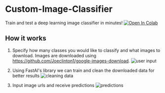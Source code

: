 # Custom-Image-Classifier

Train and test a deep learning image classifier in minutes! [![Open In Colab](https://colab.research.google.com/assets/colab-badge.svg)](https://camo.githubusercontent.com/52feade06f2fecbf006889a904d221e6a730c194/68747470733a2f2f636f6c61622e72657365617263682e676f6f676c652e636f6d2f6173736574732f636f6c61622d62616467652e737667)

## How it works

1. Specify how many classes you would like to classify and what images to download. Images are downloaded using https://github.com/Joeclinton1/google-images-download.
   ![user input]("./screenshots/user-input.jpg")

2. Using FastAI's library we can train and clean the downloaded data for better results
   ![cleaning data]("./screenshots/cleaning.jpg")

3. Input image urls and receive predictions
   ![predictions]("./screenshots/predictions.jpg")

